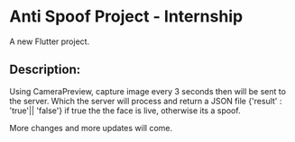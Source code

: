 # Anti Spoof Project - Internship

A new Flutter project.

## Description:

Using CameraPreview, capture image every 3 seconds then will be sent to the server. Which the server
will process and return a JSON file {'result' : 'true'|| 'false'} if true the the face is live, otherwise its a
spoof.

More changes and more updates will come.
